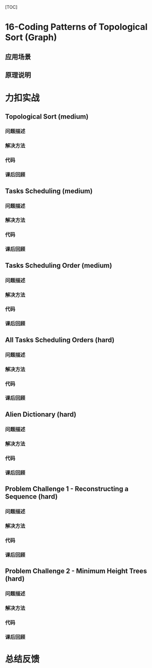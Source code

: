 [TOC]

# 16-Coding Patterns of Topological Sort (Graph)

## 应用场景

## 原理说明

# 力扣实战

## Topological Sort (medium)

### 问题描述

### 解决方法

### 代码

### 课后回顾

## Tasks Scheduling (medium)

### 问题描述

### 解决方法

### 代码

### 课后回顾

## Tasks Scheduling Order (medium)

### 问题描述

### 解决方法

### 代码

### 课后回顾

## All Tasks Scheduling Orders (hard)

### 问题描述

### 解决方法

### 代码

### 课后回顾

## Alien Dictionary (hard)

### 问题描述

### 解决方法

### 代码

### 课后回顾

## Problem Challenge 1 - Reconstructing a Sequence (hard)

### 问题描述

### 解决方法

### 代码

### 课后回顾

## Problem Challenge 2 - Minimum Height Trees (hard)

### 问题描述

### 解决方法

### 代码

### 课后回顾

# 总结反馈